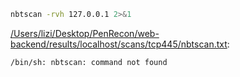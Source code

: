 ```bash
nbtscan -rvh 127.0.0.1 2>&1
```

[/Users/lizi/Desktop/PenRecon/web-backend/results/localhost/scans/tcp445/nbtscan.txt](file:///Users/lizi/Desktop/PenRecon/web-backend/results/localhost/scans/tcp445/nbtscan.txt):

```
/bin/sh: nbtscan: command not found

```
